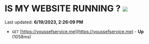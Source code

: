 # IS MY WEBSITE RUNNING ? [![](https://img.shields.io/static/v1?label=Sponsor&message=%E2%9D%A4&logo=GitHub&color=%23fe8e86)](https://github.com/sponsors/<username>)

Last updated: **6/19/2023, 2:26:09 PM**

- `GET` [https://youssefservice.me](https://youssefservice.me) - **Up** (1058ms)

